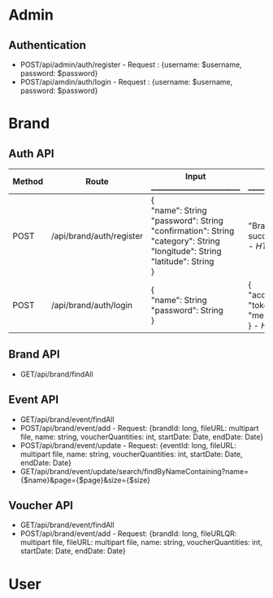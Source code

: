 # Admin
## Authentication
- POST/api/admin/auth/register - Request : {username: $username, password: $password}
- POST/api/amdin/auth/login - Request : {username: $username, password: $password}
# Brand
## Auth API
| Method | Route     | Input _______________________                                                           | Output _______________________                          | Error                                          | Description              
|--------|-----------|-----------------------------------------------------------------|-------------------------------------------------------|------------------------------------------------|--------------------------|
| POST   | /api/brand/auth/register | {<br>"name": String<br>"password": String<br>"confirmation": String<br>"category": String<br>"longitude": String<br>"latitude": String<br>} | "Brand registered successfully!!" <br> - *HTTP Status: 200* | 400 BAD REQUEST WITH MESSAGE | Register brand |
| POST   | /api/brand/auth/login | {<br>"name": String<br>"password": String<br>} | {<br>"accessToken": Token <br> "tokenType": "Bearer " <br> "message": "Success" <br>} - *HTTP Status: 200* | 400 BAD REQUEST WITH MESSAGE | Login brand |

## Brand API
- GET/api/brand/findAll

## Event API
- GET/api/brand/event/findAll
- POST/api/brand/event/add - Request: {brandId: long, fileURL: multipart file, name: string, voucherQuantities: int, startDate: Date, endDate: Date}
- POST/api/brand/event/update - Request: {eventId: long, fileURL: multipart file, name: string, voucherQuantities: int, startDate: Date, endDate: Date}
- GET/api/brand/event/update/search/findByNameContaining?name={$name}&page={$page}&size={$size}

## Voucher API
- GET/api/brand/event/findAll
- POST/api/brand/event/add - Request: {brandId: long, fileURLQR: multipart file, fileURL: multipart file, name: string, voucherQuantities: int, startDate: Date, endDate: Date}

# User
